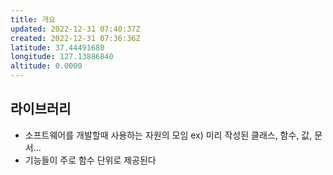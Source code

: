 ```yaml
---
title: 개요
updated: 2022-12-31 07:40:37Z
created: 2022-12-31 07:36:36Z
latitude: 37.44491680
longitude: 127.13886840
altitude: 0.0000
---
```


## 라이브러리
- 소프트웨어를 개발할때 사용하는 자원의 모임
  ex) 미리 작성된 클래스, 함수, 값, 문서...
- 기능들이 주로 함수 단위로 제공된다